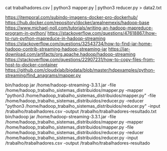 cat trabalhadores.csv | python3 mapper.py | python3 reducer.py > data2.txt


https://jtemporal.com/subindo-imagens-docker-pro-dockerhub/
https://hub.docker.com/repository/docker/arealnemexis/hadoop-base
https://www.michael-noll.com/tutorials/writing-an-hadoop-mapreduce-program-in-python/
https://stackoverflow.com/questions/47618867/how-to-run-python-mapreduce-in-hadoop-streaming
https://stackoverflow.com/questions/32543734/how-to-find-jar-home-hadoop-contrib-streaming-hadoop-streaming-jar
https://jar-download.com/artifacts/org.apache.hadoop/hadoop-streaming
https://stackoverflow.com/questions/22907231/how-to-copy-files-from-host-to-docker-container
https://github.com/cloudxlab/bigdata/blob/master/hdpexamples/python-streaming/find_anagrams/mapper.py

bin/hadoop jar /home/hadoop-streaming-3.3.1.jar -file /home/hadoop_trabalho_sistemas_distribuidos/mapper.py -mapper "python3 /home/hadoop_trabalho_sistemas_distribuidos/mapper.py" -file /home/hadoop_trabalho_sistemas_distribuidos/reducer.py -reducer "python3 /home/hadoop_trabalho_sistemas_distribuidos/reducer.py" -input /trabalho/trabalhadores.csv -output /trabalho/trabalhadores-resultado.txt
bin/hadoop jar /home/hadoop-streaming-3.3.1.jar -file /home/hadoop_trabalho_sistemas_distribuidos/mapper.py -mapper /home/hadoop_trabalho_sistemas_distribuidos/mapper.py -file /home/hadoop_trabalho_sistemas_distribuidos/reducer.py -reducer /home/hadoop_trabalho_sistemas_distribuidos/reducer.py -input /trabalho/trabalhadores.csv -output /trabalho/trabalhadores-resultado
